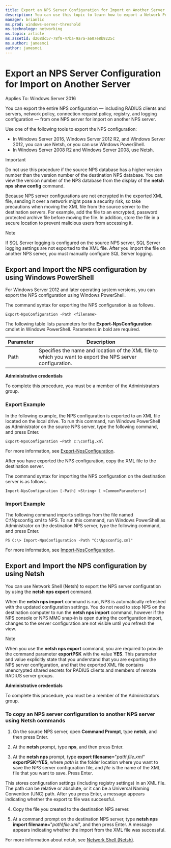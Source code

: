 ```yaml
---
title: Export an NPS Server Configuration for Import on Another Server
description: You can use this topic to learn how to export a Network Policy Server configuration in Windows Server 2016.
manager: brianlic
ms.prod: windows-server-threshold
ms.technology: networking
ms.topic: article
ms.assetid: d268dc57-78f8-47ba-9a7a-a607e8b9225c
ms.author: jamesmci 
author: jamesmci
---
```


# Export an NPS Server Configuration for Import on Another Server

Applies To: Windows Server 2016

You can export the entire NPS configuration — including RADIUS clients and servers, network policy, connection request policy, registry, and logging configuration — from one NPS server for import on another NPS server. 

Use one of the following tools to export the NPS configuration:

- In Windows Server 2016, Windows Server 2012 R2, and Windows Server 2012, you can use Netsh, or you can use Windows PowerShell.
- In Windows Server 2008 R2 and Windows Server 2008, use Netsh.

>[!IMPORTANT]
>Do not use this procedure if the source NPS database has a higher version number than the version number of the destination NPS database. You can view the version number of the NPS database from the display of the **netsh nps show config** command.

Because NPS server configurations are not encrypted in the exported XML file, sending it over a network might pose a security risk, so take precautions when moving the XML file from the source server to the destination servers. For example, add the file to an encrypted, password protected archive file before moving the file. In addition, store the file in a secure location to prevent malicious users from accessing it.

>[!NOTE]
>If SQL Server logging is configured on the source NPS server, SQL Server logging settings are not exported to the XML file. After you import the file on another NPS server, you must manually configure SQL Server logging.

## Export and Import the NPS configuration by using Windows PowerShell

For Windows Server 2012 and later operating system versions, you can export the NPS configuration using Windows PowerShell.

The command syntax for exporting the NPS configuration is as follows. 

    Export-NpsConfiguration -Path <filename>

The following table lists parameters for the **Export-NpsConfiguration** cmdlet in Windows PowerShell. Parameters in bold are required.

|Parameter|Description|
|---------|-----------|
|Path|Specifies the name and location of the XML file to which you want to export the NPS server configuration.|

**Administrative credentials**

To complete this procedure, you must be a member of the Administrators group.

### Export Example 

In the following example, the NPS configuration is exported to an XML file located on the local drive. To run this command, run Windows PowerShell as Administrator on the source NPS server, type the following command, and press Enter.

`Export-NpsConfiguration –Path c:\config.xml` 

For more information, see [Export-NpsConfiguration](https://technet.microsoft.com/library/jj872749.aspx).

After you have exported the NPS configuration, copy the XML file to the destination server.

The command syntax for importing the NPS configuration on the destination server is as follows.

    Import-NpsConfiguration [-Path] <String> [ <CommonParameters>]

### Import Example

The following command imports settings from the file named C:\Npsconfig.xml to NPS. To run this command, run Windows PowerShell as Administrator on the destination NPS server, type the following command, and press Enter.

    PS C:\> Import-NpsConfiguration -Path "C:\Npsconfig.xml"

For more information, see [Import-NpsConfiguration](https://technet.microsoft.com/library/jj872750.aspx).

## Export and Import the NPS configuration by using Netsh

You can use Network Shell \(Netsh\) to export the NPS server configuration by using the **netsh nps export** command.

When the **netsh nps import** command is run, NPS is automatically refreshed with the updated configuration settings. You do not need to stop NPS on the destination computer to run the **netsh nps import** command, however if the NPS console or NPS MMC snap-in is open during the configuration import, changes to the server configuration are not visible until you refresh the view. 

>[!NOTE]
>When you use the **netsh nps export** command, you are required to provide the command parameter **exportPSK** with the value **YES**. This parameter and value explicitly state that you understand that you are exporting the NPS server configuration, and that the exported XML file contains unencrypted shared secrets for RADIUS clients and members of remote RADIUS server groups.

**Administrative credentials**

To complete this procedure, you must be a member of the Administrators group.

### To copy an NPS server configuration to another NPS server using Netsh commands

1. On the source NPS server, open **Command Prompt**, type **netsh**, and then press Enter.

2. At the **netsh** prompt, type **nps**, and then press Enter. 

3. At the **netsh nps** prompt, type **export filename=**"*path\file.xml*" **exportPSK=YES**, where *path* is the folder location where you want to save the NPS server configuration file, and *file* is the name of the XML file that you want to save. Press Enter. 

This stores configuration settings \(including registry settings\) in an XML file. The path can be relative or absolute, or it can be a Universal Naming Convention \(UNC\) path. After you press Enter, a message appears indicating whether the export to file was successful.

4. Copy the file you created to the destination NPS server.

5. At a command prompt on the destination NPS server, type **netsh nps import filename=**"*path\file.xml*", and then press Enter. A message appears indicating whether the import from the XML file was successful.

For more information about netsh, see [Network Shell (Netsh)](../netsh/netsh.md).

